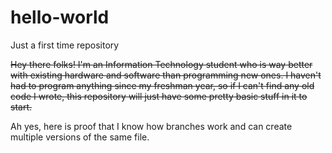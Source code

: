 # hello-world
Just a first time repository

~~Hey there folks! I'm an Information Technology student who is way better with existing hardware and software than programming new ones.
I haven't had to program anything since my freshman year, so if I can't find any old code I wrote, this repository will just have some pretty basic stuff in it to start.~~

Ah yes, here is proof that I know how branches work and can create multiple versions of the same file.
